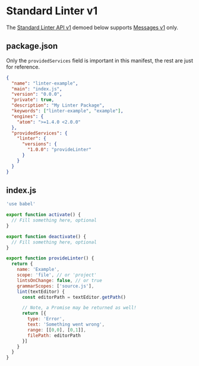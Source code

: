 # Standard Linter v1

The [Standard Linter API v1](../types/standard-linter-v1.md) demoed below
supports [Messages v1](../types/linter-message-v1.md) only.

## package.json

Only the `providedServices` field is important in this manifest, the rest are
just for reference.

```json
{
  "name": "linter-example",
  "main": "index.js",
  "version": "0.0.0",
  "private": true,
  "description": "My Linter Package",
  "keywords": ["linter-example", "example"],
  "engines": {
    "atom": ">=1.4.0 <2.0.0"
  },
  "providedServices": {
    "linter": {
      "versions": {
        "1.0.0": "provideLinter"
      }
    }
  }
}
```

## index.js

```js
'use babel'

export function activate() {
  // Fill something here, optional
}

export function deactivate() {
  // Fill something here, optional
}

export function provideLinter() {
  return {
    name: 'Example',
    scope: 'file', // or 'project'
    lintsOnChange: false, // or true
    grammarScopes: ['source.js'],
    lint(textEditor) {
      const editorPath = textEditor.getPath()

      // Note, a Promise may be returned as well!
      return [{
        type: 'Error',
        text: 'Something went wrong',
        range: [[0,0], [0,1]],
        filePath: editorPath
      }]
    }
  }
}
```
